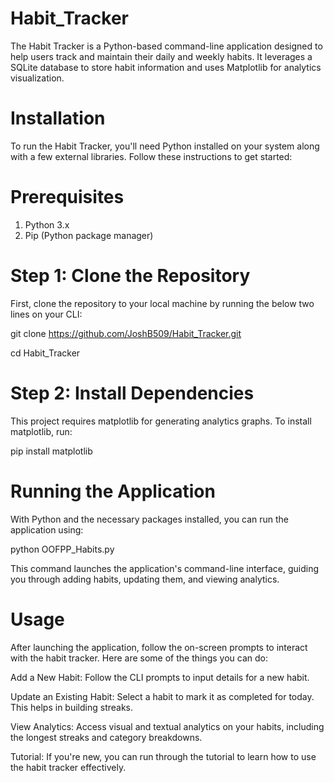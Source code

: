 # Habit_Tracker

The Habit Tracker is a Python-based command-line application designed to help users track and maintain their daily and weekly habits. It leverages a SQLite database to store habit information and uses Matplotlib for analytics visualization.

# Installation
To run the Habit Tracker, you'll need Python installed on your system along with a few external libraries. Follow these instructions to get started:

# Prerequisites
1. Python 3.x
1. Pip (Python package manager)

# Step 1: Clone the Repository
First, clone the repository to your local machine by running the below two lines on your CLI:

git clone https://github.com/JoshB509/Habit_Tracker.git

cd Habit_Tracker

# Step 2: Install Dependencies
This project requires matplotlib for generating analytics graphs. To install matplotlib, run:

pip install matplotlib

# Running the Application
With Python and the necessary packages installed, you can run the application using:

python OOFPP_Habits.py

This command launches the application's command-line interface, guiding you through adding habits, updating them, and viewing analytics.

# Usage
After launching the application, follow the on-screen prompts to interact with the habit tracker. Here are some of the things you can do:

Add a New Habit: Follow the CLI prompts to input details for a new habit.

Update an Existing Habit: Select a habit to mark it as completed for today. This helps in building streaks.

View Analytics: Access visual and textual analytics on your habits, including the longest streaks and category breakdowns.

Tutorial: If you're new, you can run through the tutorial to learn how to use the habit tracker effectively.
